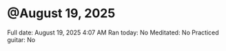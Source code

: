 # @August 19, 2025

Full date: August 19, 2025 4:07 AM
Ran today: No
Meditated: No
Practiced guitar: No